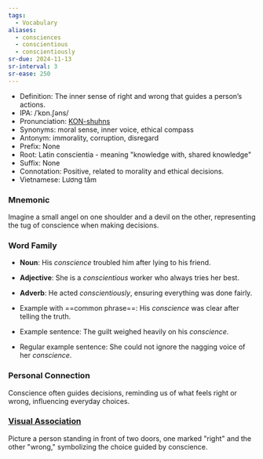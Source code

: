```yaml
---
tags:
  - Vocabulary
aliases:
  - consciences
  - conscientious
  - conscientiously
sr-due: 2024-11-13
sr-interval: 3
sr-ease: 250
---
```


- Definition: The inner sense of right and wrong that guides a person’s actions.
- IPA: /ˈkɒn.ʃəns/
- Pronunciation: [KON-shuhns](https://www.google.com/search?q=how+to+pronounce+conscience)
- Synonyms: moral sense, inner voice, ethical compass
- Antonym: immorality, corruption, disregard
- Prefix: None
- Root: Latin conscientia - meaning "knowledge with, shared knowledge"
- Suffix: None
- Connotation: Positive, related to morality and ethical decisions.
- Vietnamese: Lương tâm

### Mnemonic

Imagine a small angel on one shoulder and a devil on the other, representing the tug of conscience when making decisions.

### Word Family

- **Noun**: His *conscience* troubled him after lying to his friend.
- **Adjective**: She is a *conscientious* worker who always tries her best.
- **Adverb**: He acted *conscientiously*, ensuring everything was done fairly.
  
- Example with ==common phrase==: His *conscience* was clear after telling the truth.
- Example sentence: The guilt weighed heavily on his *conscience*.
- Regular example sentence: She could not ignore the nagging voice of her *conscience*.

### Personal Connection

Conscience often guides decisions, reminding us of what feels right or wrong, influencing everyday choices.

### [Visual Association](https://www.google.com/search?tbm=isch&q=conscience)

Picture a person standing in front of two doors, one marked "right" and the other "wrong," symbolizing the choice guided by conscience.


